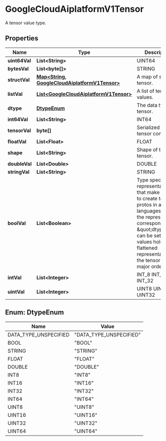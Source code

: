 

# GoogleCloudAiplatformV1Tensor

A tensor value type.

## Properties

| Name | Type | Description | Notes |
|------------ | ------------- | ------------- | -------------|
|**uint64Val** | **List&lt;String&gt;** | UINT64 |  [optional] |
|**bytesVal** | **List&lt;byte[]&gt;** | STRING |  [optional] |
|**structVal** | [**Map&lt;String, GoogleCloudAiplatformV1Tensor&gt;**](GoogleCloudAiplatformV1Tensor.md) | A map of string to tensor. |  [optional] |
|**listVal** | [**List&lt;GoogleCloudAiplatformV1Tensor&gt;**](GoogleCloudAiplatformV1Tensor.md) | A list of tensor values. |  [optional] |
|**dtype** | [**DtypeEnum**](#DtypeEnum) | The data type of tensor. |  [optional] |
|**int64Val** | **List&lt;String&gt;** | INT64 |  [optional] |
|**tensorVal** | **byte[]** | Serialized raw tensor content. |  [optional] |
|**floatVal** | **List&lt;Float&gt;** | FLOAT |  [optional] |
|**shape** | **List&lt;String&gt;** | Shape of the tensor. |  [optional] |
|**doubleVal** | **List&lt;Double&gt;** | DOUBLE |  [optional] |
|**stringVal** | **List&lt;String&gt;** | STRING |  [optional] |
|**boolVal** | **List&lt;Boolean&gt;** | Type specific representations that make it easy to create tensor protos in all languages. Only the representation corresponding to \&quot;dtype\&quot; can be set. The values hold the flattened representation of the tensor in row major order. BOOL |  [optional] |
|**intVal** | **List&lt;Integer&gt;** | INT_8 INT_16 INT_32 |  [optional] |
|**uintVal** | **List&lt;Integer&gt;** | UINT8 UINT16 UINT32 |  [optional] |



## Enum: DtypeEnum

| Name | Value |
|---- | -----|
| DATA_TYPE_UNSPECIFIED | &quot;DATA_TYPE_UNSPECIFIED&quot; |
| BOOL | &quot;BOOL&quot; |
| STRING | &quot;STRING&quot; |
| FLOAT | &quot;FLOAT&quot; |
| DOUBLE | &quot;DOUBLE&quot; |
| INT8 | &quot;INT8&quot; |
| INT16 | &quot;INT16&quot; |
| INT32 | &quot;INT32&quot; |
| INT64 | &quot;INT64&quot; |
| UINT8 | &quot;UINT8&quot; |
| UINT16 | &quot;UINT16&quot; |
| UINT32 | &quot;UINT32&quot; |
| UINT64 | &quot;UINT64&quot; |



